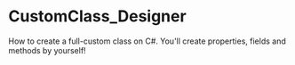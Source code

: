 # CustomClass_Designer
 How to create a full-custom class on C#. You'll create properties, fields and methods by yourself!
